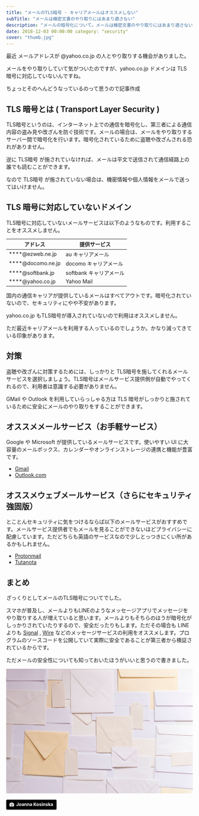```yaml
---
title: "メールのTLS暗号 - キャリアメールはオススメしない"
subTitle: "メールは機密文書のやり取りにはあまり適さない"
description: "メールの暗号化について。メールは機密文書のやり取りにはあまり適さない"
date: 2018-12-03 00:00:00 category: "security"
cover: "thumb.jpg"
---
```


最近 メールアドレスが @yahoo.co.jp の人とやり取りする機会がありました。

メールをやり取りしていて気がついたのですが、yahoo.co.jp ドメインは TLS 暗号に対応していないんですね。

ちょっとそのへんどうなっているのって思うので記事作成

## TLS 暗号とは ( Transport Layer Security )

TLS暗号というのは、インターネット上での通信を暗号化し、第三者による通信内容の盗み見や改ざんを防ぐ技術です。メールの場合は、メールをやり取りするサーバー間で暗号化を行います。暗号化されているために盗聴や改ざんされる恐れがありません。

逆に TLS暗号 が施されていなければ、メールは平文で送信されて通信経路上の誰でも読むことができます。

なので TLS暗号 が施されていない場合は、機密情報や個人情報をメールで送ってはいけません。

## TLS 暗号に対応していないドメイン

TLS暗号に対応していないメールサービスは以下のようなものです。利用することをオススメしません。

| アドレス          | 提供サービス            |
| ----------------- | ----------------------- |
| ****@ezweb.ne.jp  | au キャリアメール       |
| ****@docomo.ne.jp | docomo キャリアメール   |
| ****@softbank.jp  | softbank キャリアメール |
| ****@yahoo.co.jp  | Yahoo Mail              |

国内の通信キャリアが提供しているメールはすべてアウトです。暗号化されていないので、セキュリティにやや不安があります。

yahoo.co.jp もTLS暗号が導入されていないので利用はオススメしません。

ただ最近キャリアメールを利用する人っているのでしょうか。かなり減ってきている印象があります。

## 対策

盗聴や改ざんに対策するためには、しっかりと TLS暗号を施してくれるメールサービスを選択しましょう。TLS暗号はメールサービス提供側が自動でやってくれるので、利用者は意識する必要がありません。

GMail や Outlook を利用していらっしゃる方は TLS 暗号がしっかりと施されているために安全にメールのやり取りをすることができます。

## オススメメールサービス（お手軽サービス）

Google や Microsoft が提供しているメールサービスです。使いやすい UI に大容量のメールボックス、カレンダーやオンラインストレージの連携と機能が豊富です。

* [Gmail](https://mail.google.com)
* [Outlook.com](https://outlook.live.com/owa/)

## オススメウェブメールサービス（さらにセキュリティ強固版）

とことんセキュリティに気をつけるならば以下のメールサービスがおすすめです。メールサービス提供者でもメールを見ることができないほどプライバシーに配慮しています。ただどちらも英語のサービスなので少しとっつきにくい所があるかもしれません。

* [Protonmail](https://protonmail.com)
* [Tutanota](https://tutanota.com)

## まとめ

ざっくりとしてメールのTLS暗号についてでした。

スマホが普及し、メールよりもLINEのようなメッセージアプリでメッセージをやり取りする人が増えていると思います。メールよりもそちらのほうが暗号化がしっかりされていたりするので、安全だったりもします。ただその場合も LINE
よりも [Signal](https://signal.org) , [Wire](https://wire.com/en/)
などのメッセージサービスの利用をオススメします。プログラムのソースコードを公開していて実際に安全であることが第三者から検証されているからです。

ただメールの安全性についても知っておいたほうがいいと思うので書きました。

![](./mail.jpg)

<a style="background-color:black;color:white;text-decoration:none;padding:4px 6px;font-family:-apple-system, BlinkMacSystemFont, &quot;San Francisco&quot;, &quot;Helvetica Neue&quot;, Helvetica, Ubuntu, Roboto, Noto, &quot;Segoe UI&quot;, Arial, sans-serif;font-size:12px;font-weight:bold;line-height:1.2;display:inline-block;border-radius:3px" href="https://unsplash.com/@joannakosinska?utm_medium=referral&amp;utm_campaign=photographer-credit&amp;utm_content=creditBadge" target="_blank" rel="noopener noreferrer" title="Download free do whatever you want high-resolution photos from Joanna Kosinska"><span style="display:inline-block;padding:2px 3px"><svg xmlns="http://www.w3.org/2000/svg" style="height:12px;width:auto;position:relative;vertical-align:middle;top:-1px;fill:white" viewBox="0 0 32 32"><title>
unsplash-logo</title><path d="M20.8 18.1c0 2.7-2.2 4.8-4.8 4.8s-4.8-2.1-4.8-4.8c0-2.7 2.2-4.8 4.8-4.8 2.7.1 4.8 2.2 4.8 4.8zm11.2-7.4v14.9c0 2.3-1.9 4.3-4.3 4.3h-23.4c-2.4 0-4.3-1.9-4.3-4.3v-15c0-2.3 1.9-4.3 4.3-4.3h3.7l.8-2.3c.4-1.1 1.7-2 2.9-2h8.6c1.2 0 2.5.9 2.9 2l.8 2.4h3.7c2.4 0 4.3 1.9 4.3 4.3zm-8.6 7.5c0-4.1-3.3-7.5-7.5-7.5-4.1 0-7.5 3.4-7.5 7.5s3.3 7.5 7.5 7.5c4.2-.1 7.5-3.4 7.5-7.5z"></path></svg></span><span style="display:inline-block;padding:2px 3px">
Joanna Kosinska</span></a>
